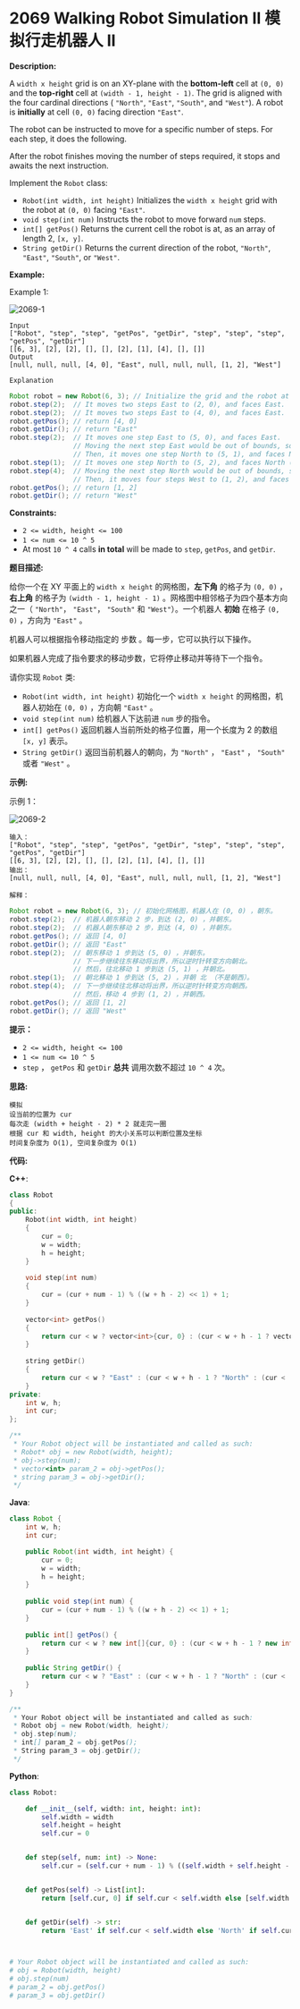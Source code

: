 # 2069 Walking Robot Simulation II 模拟行走机器人 II

__Description:__

A `width x height` grid is on an XY-plane with the __bottom-left__ cell at `(0, 0)` and the __top-right__ cell at `(width - 1, height - 1)`. The grid is aligned with the four cardinal directions ( `"North"`, `"East"`, `"South"`, and `"West"`). A robot is __initially__ at cell `(0, 0)` facing direction `"East"`.

The robot can be instructed to move for a specific number of steps. For each step, it does the following.

After the robot finishes moving the number of steps required, it stops and awaits the next instruction.

Implement the `Robot` class:

- `Robot(int width, int height)` Initializes the `width x height` grid with the robot at `(0, 0)` facing `"East"`.
- `void step(int num)` Instructs the robot to move forward `num` steps.
- `int[] getPos()` Returns the current cell the robot is at, as an array of length 2, `[x, y]`.
- `String getDir()` Returns the current direction of the robot, `"North"`, `"East"`, `"South"`, or `"West"`.

__Example:__

Example 1:

![2069-1](https://assets.leetcode.com/uploads/2021/10/09/example-1.png)

```text
Input
["Robot", "step", "step", "getPos", "getDir", "step", "step", "step", "getPos", "getDir"]
[[6, 3], [2], [2], [], [], [2], [1], [4], [], []]
Output
[null, null, null, [4, 0], "East", null, null, null, [1, 2], "West"]

Explanation
```

```Java
Robot robot = new Robot(6, 3); // Initialize the grid and the robot at (0, 0) facing East.
robot.step(2);  // It moves two steps East to (2, 0), and faces East.
robot.step(2);  // It moves two steps East to (4, 0), and faces East.
robot.getPos(); // return [4, 0]
robot.getDir(); // return "East"
robot.step(2);  // It moves one step East to (5, 0), and faces East.
                // Moving the next step East would be out of bounds, so it turns and faces North.
                // Then, it moves one step North to (5, 1), and faces North.
robot.step(1);  // It moves one step North to (5, 2), and faces North (not West).
robot.step(4);  // Moving the next step North would be out of bounds, so it turns and faces West.
                // Then, it moves four steps West to (1, 2), and faces West.
robot.getPos(); // return [1, 2]
robot.getDir(); // return "West"
```

__Constraints:__

- `2 <= width, height <= 100`
- `1 <= num <= 10 ^ 5`
- At most `10 ^ 4` calls __in total__ will be made to `step`, `getPos`, and `getDir`.

__题目描述:__

给你一个在 XY 平面上的 `width x height` 的网格图，__左下角__ 的格子为 `(0, 0)` ，__右上角__ 的格子为 `(width - 1, height - 1)` 。网格图中相邻格子为四个基本方向之一（ `"North"`， `"East"`， `"South"` 和 `"West"`）。一个机器人 __初始__ 在格子 `(0, 0)` ，方向为 `"East"` 。

机器人可以根据指令移动指定的 步数 。每一步，它可以执行以下操作。

如果机器人完成了指令要求的移动步数，它将停止移动并等待下一个指令。

请你实现 `Robot` 类:

- `Robot(int width, int height)` 初始化一个 `width x height` 的网格图，机器人初始在 `(0, 0)` ，方向朝 `"East"` 。
- `void step(int num)` 给机器人下达前进 `num` 步的指令。
- `int[] getPos()` 返回机器人当前所处的格子位置，用一个长度为 2 的数组 `[x, y]` 表示。
- `String getDir()` 返回当前机器人的朝向，为 `"North"` ， `"East"` ， `"South"` 或者 `"West"` 。

__示例:__

示例 1：

![2069-2](https://assets.leetcode.com/uploads/2021/10/09/example-1.png)

```text
输入：
["Robot", "step", "step", "getPos", "getDir", "step", "step", "step", "getPos", "getDir"]
[[6, 3], [2], [2], [], [], [2], [1], [4], [], []]
输出：
[null, null, null, [4, 0], "East", null, null, null, [1, 2], "West"]

解释：
```

```Java
Robot robot = new Robot(6, 3); // 初始化网格图，机器人在 (0, 0) ，朝东。
robot.step(2);  // 机器人朝东移动 2 步，到达 (2, 0) ，并朝东。
robot.step(2);  // 机器人朝东移动 2 步，到达 (4, 0) ，并朝东。
robot.getPos(); // 返回 [4, 0]
robot.getDir(); // 返回 "East"
robot.step(2);  // 朝东移动 1 步到达 (5, 0) ，并朝东。
                // 下一步继续往东移动将出界，所以逆时针转变方向朝北。
                // 然后，往北移动 1 步到达 (5, 1) ，并朝北。
robot.step(1);  // 朝北移动 1 步到达 (5, 2) ，并朝 北 （不是朝西）。
robot.step(4);  // 下一步继续往北移动将出界，所以逆时针转变方向朝西。
                // 然后，移动 4 步到 (1, 2) ，并朝西。
robot.getPos(); // 返回 [1, 2]
robot.getDir(); // 返回 "West"
```

__提示：__

- `2 <= width, height <= 100`
- `1 <= num <= 10 ^ 5`
- `step` ， `getPos` 和 `getDir` __总共__ 调用次数不超过 `10 ^ 4` 次。

__思路:__

```text
模拟
设当前的位置为 cur
每次走 (width + height - 2) * 2 就走完一圈
根据 cur 和 width, height 的大小关系可以判断位置及坐标
时间复杂度为 O(1), 空间复杂度为 O(1)
```

__代码:__

__C++__:

```C++
class Robot
{
public:
    Robot(int width, int height) 
    {
        cur = 0;
        w = width;
        h = height;
    }
    
    void step(int num) 
    {
        cur = (cur + num - 1) % ((w + h - 2) << 1) + 1;
    }
    
    vector<int> getPos() 
    {
        return cur < w ? vector<int>{cur, 0} : (cur < w + h - 1 ? vector<int>{w - 1, cur - w + 1} : (cur < (w << 1) + h - 2) ? vector<int>{(w << 1) + h - 3 - cur, h - 1} : vector<int>{0, ((w + h - 2) << 1) - cur});
    }
    
    string getDir() 
    {
        return cur < w ? "East" : (cur < w + h - 1 ? "North" : (cur < (w << 1) + h - 2) ? "West" : "South");
    }
private:
    int w, h;
    int cur;
};

/**
 * Your Robot object will be instantiated and called as such:
 * Robot* obj = new Robot(width, height);
 * obj->step(num);
 * vector<int> param_2 = obj->getPos();
 * string param_3 = obj->getDir();
 */
```

__Java__:

```Java
class Robot {
    int w, h;
    int cur;

    public Robot(int width, int height) {
        cur = 0;
        w = width;
        h = height;
    }
    
    public void step(int num) {
        cur = (cur + num - 1) % ((w + h - 2) << 1) + 1;
    }
    
    public int[] getPos() {
        return cur < w ? new int[]{cur, 0} : (cur < w + h - 1 ? new int[]{w - 1, cur - w + 1} : (cur < (w << 1) + h - 2) ? new int[]{(w << 1) + h - 3 - cur, h - 1} : new int[]{0, ((w + h - 2) << 1) - cur});
    }
    
    public String getDir() {
        return cur < w ? "East" : (cur < w + h - 1 ? "North" : (cur < (w << 1) + h - 2) ? "West" : "South");
    }
}

/**
 * Your Robot object will be instantiated and called as such:
 * Robot obj = new Robot(width, height);
 * obj.step(num);
 * int[] param_2 = obj.getPos();
 * String param_3 = obj.getDir();
 */
```

__Python__:

```Python
class Robot:

    def __init__(self, width: int, height: int):
        self.width = width
        self.height = height
        self.cur = 0


    def step(self, num: int) -> None:
        self.cur = (self.cur + num - 1) % ((self.width + self.height - 2) << 1) + 1


    def getPos(self) -> List[int]:
        return [self.cur, 0] if self.cur < self.width else [self.width - 1, self.cur - self.width + 1] if self.cur < self.width + self.height - 1 else [(self.width << 1) + self.height - 3 - self.cur, self.height - 1] if self.cur < (self.width << 1) + self.height - 2 else [0, ((self.width + self.height - 2) << 1) - self.cur]


    def getDir(self) -> str:
        return 'East' if self.cur < self.width else 'North' if self.cur < self.width + self.height - 1 else 'West' if self.cur < (self.width << 1) + self.height - 2 else 'South'



# Your Robot object will be instantiated and called as such:
# obj = Robot(width, height)
# obj.step(num)
# param_2 = obj.getPos()
# param_3 = obj.getDir()
```
